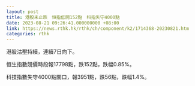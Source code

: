 ```yaml
---
layout: post
title: 港股未止跌　恒指低開152點　科指失守4000點
date: 2023-08-21 09:26:41.000000000 +08:00
link: https://news.rthk.hk/rthk/ch/component/k2/1714368-20230821.htm
categories: rthk
---
```


港股沽壓持續，連續7日向下。

恒生指數競價時段報17798點，跌152點，跌幅0.85%。

科技指數失守4000點關口，報3951點，跌56點，跌幅1.4%。
